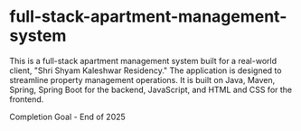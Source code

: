 # full-stack-apartment-management-system
This is a full-stack apartment management system built for a real-world client, "Shri Shyam Kaleshwar Residency." The application is designed to streamline property management operations. It is built on Java, Maven, Spring, Spring Boot for the backend, JavaScript, and HTML and CSS for the frontend.

Completion Goal - End of 2025
